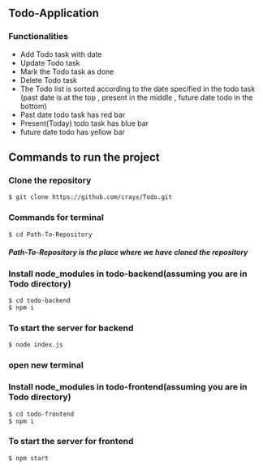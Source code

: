 ## Todo-Application

### Functionalities

- Add Todo task with date
- Update Todo task
- Mark the Todo task as done
- Delete Todo task
- The Todo list is sorted according to the date specified in the todo task (past date is at the top , present in the middle , future date todo in the bottom)
- Past date todo task has red bar
- Present(Today) todo task has blue bar
- future date todo has yellow bar

## Commands to run the project

### Clone the repository

` $ git clone https://github.com/crayx/Todo.git `

### Commands for terminal

` $ cd Path-To-Repository `

##### Path-To-Repository is the place where we have cloned the repository

### Install node_modules in todo-backend(assuming you are in Todo directory)

` $ cd todo-backend `<br/>
` $ npm i `

### To start the server for backend

` $ node index.js `

### open new terminal

### Install node_modules in todo-frontend(assuming you are in Todo directory)

` $ cd todo-frontend `<br/>
` $ npm i `

### To start the server for frontend

` $ npm start `
